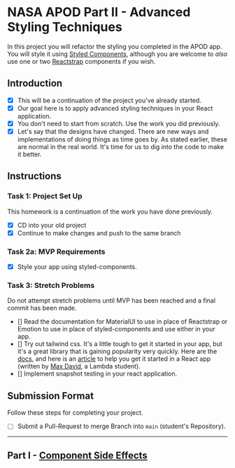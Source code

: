 
# NASA APOD Part II - Advanced Styling Techniques

In this project you will refactor the styling you completed in the APOD app. You will style it using [Styled Components](https://github.com/LambdaSchool/nasa-photo-of-the-day.git), although you are welcome to _also_ use one or two [Reactstrap](https://reactstrap.github.io/) components if you wish.

## Introduction

- [x] This will be a continuation of the project you've already started.
- [x] Our goal here is to apply advanced styling techniques in your React application.
- [x] You don't need to start from scratch. Use the work you did previously.
- [x] Let's say that the designs have changed. There are new ways and implementations of doing things as time goes by. As stated earlier, these are normal in the real world. It's time for us to dig into the code to make it better.

## Instructions

### Task 1: Project Set Up

This homework is a continuation of the work you have done previously.

- [x] CD into your old project
- [x] Continue to make changes and push to the same branch

### Task 2a: MVP Requirements

- [x] Style your app using styled-components.

### Task 3: Stretch Problems

Do not attempt stretch problems until MVP has been reached and a final commit has been made.

- [] Read the documentation for MaterialUI to use in place of Reactstrap or Emotion to use in place of styled-components and use either in your app.
- [] Try out tailwind css. It's a little tough to get it started in your app, but it's a great library that is gaining popularity very quickly. Here are the [docs](https://tailwindcss.com/), and here is an [article](https://medium.com/@pipecork/using-tailwind-in-react-quickstart-4b06c10317b5) to help you get it started in a React app (written by [Max David](https://medium.com/@pipecork), a Lambda student).
- [] Implement snapshot testing in your react application.

## Submission Format

Follow these steps for completing your project.

- [ ] Submit a Pull-Request to merge Branch into `main` (student's Repository).

-----

## Part I - [Component Side Effects](README.md)
